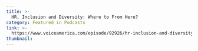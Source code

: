 ```yaml
---
title: >-
  HR, Inclusion and Diversity: Where to From Here?
category: Featured in Podcasts
link: >-
  https://www.voiceamerica.com/episode/92926/hr-inclusion-and-diversity-where-to-from-here
thumbnail: 
---
```

